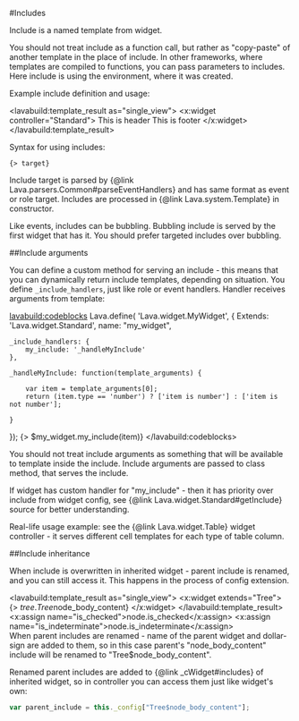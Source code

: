 
#Includes

Include is a named template from widget.

You should not treat include as a function call, but rather as "copy-paste" of another template in the place of include.
In other frameworks, where templates are compiled to functions, you can pass parameters to includes.
Here include is using the environment, where it was created.

Example include definition and usage:

<lavabuild:template_result as="single_view">
<x:widget controller="Standard">
	<template>
		{> $widget.header}
		This is content
		{> $widget.footer}
	</template>
	<include name="header">
		This is header
	</include>
	<include name="footer">
		This is footer
	</include>
</x:widget>
</lavabuild:template_result>

Syntax for using includes:

```text
{> target}
```

Include target is parsed by {@link Lava.parsers.Common#parseEventHandlers} and has same format as event or role target.
Includes are processed in {@link Lava.system.Template} in constructor.

Like events, includes can be bubbling. Bubbling include is served by the first widget that has it.
You should prefer targeted includes over bubbling.

##Include arguments

You can define a custom method for serving an include - this means that you can dynamically return include templates,
depending on situation. You define `_include_handlers`, just like role or event handlers. 
Handler receives arguments from template:

<lavabuild:codeblocks>
	<codeblock title="Controller" lang="javascript">
Lava.define(
'Lava.widget.MyWidget',
{
	Extends: 'Lava.widget.Standard',
	name: "my_widget",

	_include_handlers: {
		my_include: '_handleMyInclude'
	},

	_handleMyInclude: function(template_arguments) {

		var item = template_arguments[0];
		return (item.type == 'number') ? ['item is number'] : ['item is not number'];

	}
});
	</codeblock>
	<codeblock title="Template" lang="xml">
{> $my_widget.my_include(item)}
	</codeblock>
</lavabuild:codeblocks>

You should not treat include arguments as something that will be available to template inside the include.
Include arguments are passed to class method, that serves the include.

If widget has custom handler for "my_include" - then it has priority over include from widget config, 
see {@link Lava.widget.Standard#getInclude} source for better understanding.

Real-life usage example: see the {@link Lava.widget.Table} widget controller - it serves different cell templates 
for each type of table column.

##Include inheritance

When include is overwritten in inherited widget - parent include is renamed, and you can still access it.
This happens in the process of config extension.

<lavabuild:template_result as="single_view">
<x:widget extends="Tree">
	<include name="node_body_content">
		{> $tree.Tree$node_body_content}
		<checkbox style="float: right">
			<x:assign name="is_checked">node.is_checked</x:assign>
			<x:assign name="is_indeterminate">node.is_indeterminate</x:assign>
		</checkbox>
	</include>
</x:widget>
</lavabuild:template_result>

When parent includes are renamed - name of the parent widget and dollar-sign are added to them, so in this case
parent's <str>"node_body_content"</str> include will be renamed to <str>"Tree$node_body_content"</str>.

Renamed parent includes are added to {@link _cWidget#includes} of inherited widget, 
so in controller you can access them just like widget's own:

```javascript
var parent_include = this._config["Tree$node_body_content"];
```